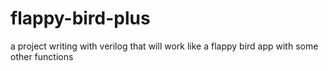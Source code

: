 # flappy-bird-plus
a project writing with verilog that will work like a flappy bird app with some other functions
